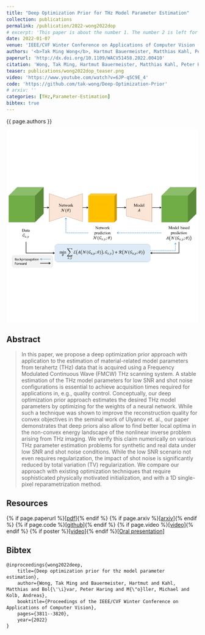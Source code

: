 ```yaml
---
title: "Deep Optimization Prior for THz Model Parameter Estimation"
collection: publications
permalink: /publication/2022-wong2022dop
# excerpt: 'This paper is about the number 1. The number 2 is left for future work.'
date: 2022-01-07
venue: 'IEEE/CVF Winter Conference on Applications of Computer Vision (WACV)'
authors: '<b>Tak Ming Wong</b>, Hartmut Bauermeister, Matthias Kahl, Peter Haring Bolívar, Michael Möller, Andreas Kolb'
paperurl: 'http://dx.doi.org/10.1109/WACV51458.2022.00410'
citation: 'Wong, Tak Ming, Hartmut Bauermeister, Matthias Kahl, Peter Haring Bolívar, Michael Möller, and Andreas Kolb. "Deep optimization prior for thz model parameter estimation." In Proceedings of the IEEE/CVF Winter Conference on Applications of Computer Vision, pp. 3811-3820. 2022.'
teaser: publications/wong2022dop_teaser.png
video: 'https://www.youtube.com/watch?v=6JP-q5C9E_4'
code: 'https://github.com/tak-wong/Deep-Optimization-Prior'
# arxiv: ''
categories: [THz,Parameter-Estimation]
bibtex: true
---
```


{{ page.authors }}

<img class="pub_teaser" src="../images/publications/wong2022dop_teaser.png" alt="Teaser Image" />

## Abstract
> In this paper, we propose a deep optimization prior approach with application to the estimation of material-related model parameters from terahertz (THz) data that is acquired using a Frequency Modulated Continuous Wave (FMCW) THz scanning system. A stable estimation of the THz model parameters for low SNR and shot noise configurations is essential to achieve acquisition times required for applications in, e.g., quality control. Conceptually, our deep optimization prior approach estimates the desired THz model parameters by optimizing for the weights of a neural network. While such a technique was shown to improve the reconstruction quality for convex objectives in the seminal work of Ulyanov et. al., our paper demonstrates that deep priors also allow to find better local optima in the non-convex energy landscape of the nonlinear inverse problem arising from THz imaging. We verify this claim numerically on various THz parameter estimation problems for synthetic and real data under low SNR and shot noise conditions. While the low SNR scenario not even requires regularization, the impact of shot noise is significantly reduced by total variation (TV) regularization. We compare our approach with existing optimization techniques that require sophisticated physically motivated initialization, and with a 1D single-pixel reparametrization method.

## Resources

{% if page.paperurl %}<a href=" {{ page.paperurl }} ">[pdf]</a>{% endif %} {% if page.arxiv %}<a href=" {{ page.arxiv }} ">[arxiv]</a>{% endif %} {% if page.code %}<a href=" {{ page.code }} ">[github]</a>{% endif %} {% if page.video %}<a href=" {{ page.video }} ">[video]</a>{% endif %} {% if poster %}<a href=" {{ page.poster }} ">[video]</a>{% endif %}[[Oral presentation]](/talks/2022-01-07-WACV)

## Bibtex

    @inproceedings{wong2022deep,
        title={Deep optimization prior for thz model parameter estimation},
        author={Wong, Tak Ming and Bauermeister, Hartmut and Kahl, Matthias and Bol{\'\i}var, Peter Haring and M{\"o}ller, Michael and Kolb, Andreas},
        booktitle={Proceedings of the IEEE/CVF Winter Conference on Applications of Computer Vision},
        pages={3811--3820},
        year={2022}
    }